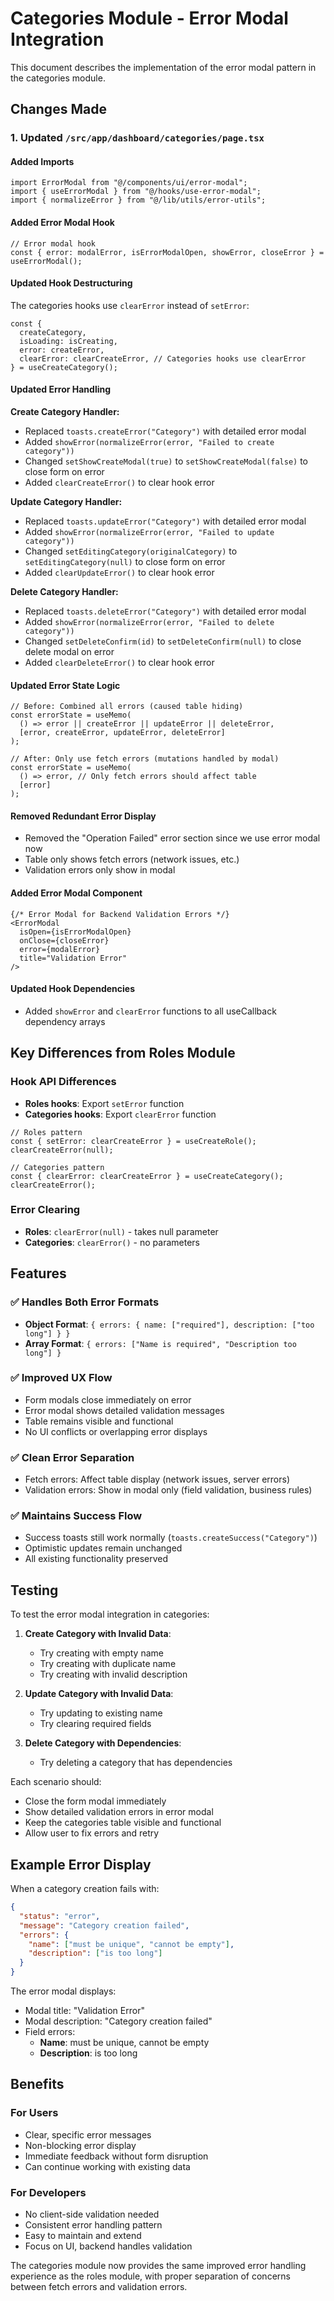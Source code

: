 # Categories Module - Error Modal Integration

This document describes the implementation of the error modal pattern in the categories module.

## Changes Made

### 1. Updated `/src/app/dashboard/categories/page.tsx`

#### Added Imports
```tsx
import ErrorModal from "@/components/ui/error-modal";
import { useErrorModal } from "@/hooks/use-error-modal";
import { normalizeError } from "@/lib/utils/error-utils";
```

#### Added Error Modal Hook
```tsx
// Error modal hook
const { error: modalError, isErrorModalOpen, showError, closeError } = useErrorModal();
```

#### Updated Hook Destructuring
The categories hooks use `clearError` instead of `setError`:
```tsx
const {
  createCategory,
  isLoading: isCreating,
  error: createError,
  clearError: clearCreateError, // Categories hooks use clearError
} = useCreateCategory();
```

#### Updated Error Handling

**Create Category Handler:**
- Replaced `toasts.createError("Category")` with detailed error modal
- Added `showError(normalizeError(error, "Failed to create category"))`
- Changed `setShowCreateModal(true)` to `setShowCreateModal(false)` to close form on error
- Added `clearCreateError()` to clear hook error

**Update Category Handler:**
- Replaced `toasts.updateError("Category")` with detailed error modal  
- Added `showError(normalizeError(error, "Failed to update category"))`
- Changed `setEditingCategory(originalCategory)` to `setEditingCategory(null)` to close form on error
- Added `clearUpdateError()` to clear hook error

**Delete Category Handler:**
- Replaced `toasts.deleteError("Category")` with detailed error modal
- Added `showError(normalizeError(error, "Failed to delete category"))`
- Changed `setDeleteConfirm(id)` to `setDeleteConfirm(null)` to close delete modal on error
- Added `clearDeleteError()` to clear hook error

#### Updated Error State Logic
```tsx
// Before: Combined all errors (caused table hiding)
const errorState = useMemo(
  () => error || createError || updateError || deleteError,
  [error, createError, updateError, deleteError]
);

// After: Only use fetch errors (mutations handled by modal)
const errorState = useMemo(
  () => error, // Only fetch errors should affect table
  [error]
);
```

#### Removed Redundant Error Display
- Removed the "Operation Failed" error section since we use error modal now
- Table only shows fetch errors (network issues, etc.)
- Validation errors only show in modal

#### Added Error Modal Component
```tsx
{/* Error Modal for Backend Validation Errors */}
<ErrorModal
  isOpen={isErrorModalOpen}
  onClose={closeError}
  error={modalError}
  title="Validation Error"
/>
```

#### Updated Hook Dependencies
- Added `showError` and `clearError` functions to all useCallback dependency arrays

## Key Differences from Roles Module

### Hook API Differences
- **Roles hooks**: Export `setError` function
- **Categories hooks**: Export `clearError` function

```tsx
// Roles pattern
const { setError: clearCreateError } = useCreateRole();
clearCreateError(null);

// Categories pattern  
const { clearError: clearCreateError } = useCreateCategory();
clearCreateError();
```

### Error Clearing
- **Roles**: `clearError(null)` - takes null parameter
- **Categories**: `clearError()` - no parameters

## Features

### ✅ **Handles Both Error Formats**
- **Object Format**: `{ errors: { name: ["required"], description: ["too long"] } }`
- **Array Format**: `{ errors: ["Name is required", "Description too long"] }`

### ✅ **Improved UX Flow**
- Form modals close immediately on error
- Error modal shows detailed validation messages
- Table remains visible and functional
- No UI conflicts or overlapping error displays

### ✅ **Clean Error Separation**
- Fetch errors: Affect table display (network issues, server errors)
- Validation errors: Show in modal only (field validation, business rules)

### ✅ **Maintains Success Flow**
- Success toasts still work normally (`toasts.createSuccess("Category")`)
- Optimistic updates remain unchanged
- All existing functionality preserved

## Testing

To test the error modal integration in categories:

1. **Create Category with Invalid Data**:
   - Try creating with empty name
   - Try creating with duplicate name
   - Try creating with invalid description

2. **Update Category with Invalid Data**:
   - Try updating to existing name
   - Try clearing required fields

3. **Delete Category with Dependencies**:
   - Try deleting a category that has dependencies

Each scenario should:
- Close the form modal immediately
- Show detailed validation errors in error modal
- Keep the categories table visible and functional
- Allow user to fix errors and retry

## Example Error Display

When a category creation fails with:
```json
{
  "status": "error",
  "message": "Category creation failed", 
  "errors": {
    "name": ["must be unique", "cannot be empty"],
    "description": ["is too long"]
  }
}
```

The error modal displays:
- Modal title: "Validation Error"
- Modal description: "Category creation failed"
- Field errors:
  - **Name**: must be unique, cannot be empty
  - **Description**: is too long

## Benefits

### **For Users**
- Clear, specific error messages
- Non-blocking error display
- Immediate feedback without form disruption
- Can continue working with existing data

### **For Developers**
- No client-side validation needed
- Consistent error handling pattern
- Easy to maintain and extend
- Focus on UI, backend handles validation

The categories module now provides the same improved error handling experience as the roles module, with proper separation of concerns between fetch errors and validation errors.
